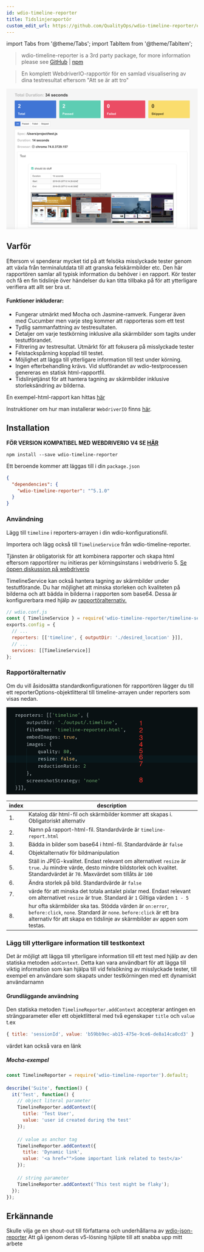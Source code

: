 ```yaml
---
id: wdio-timeline-reporter
title: Tidslinjeraportör
custom_edit_url: https://github.com/QualityOps/wdio-timeline-reporter/edit/master/README.md
---
```


import Tabs from '@theme/Tabs';
import TabItem from '@theme/TabItem';

> wdio-timeline-reporter is a 3rd party package, for more information please see [GitHub](https://github.com/QualityOps/wdio-timeline-reporter) | [npm](https://www.npmjs.com/package/wdio-timeline-reporter)


> En komplett WebdriverIO-rapportör för en samlad visualisering av dina testresultat eftersom "Att se är att tro"

![example.png](https://github.com/QualityOps/wdio-timeline-reporter/blob/master/./images/example.png)

## Varför

Eftersom vi spenderar mycket tid på att felsöka misslyckade tester genom att växla från terminalutdata till att granska felskärmbilder etc. Den här rapportören samlar all typisk information du behöver i en rapport. Kör tester och få en fin tidslinje över händelser du kan titta tillbaka på för att ytterligare verifiera att allt ser bra ut.

#### Funktioner inkluderar:

- Fungerar utmärkt med Mocha och Jasmine-ramverk. Fungerar även med Cucumber men varje steg kommer att rapporteras som ett test
- Tydlig sammanfattning av testresultaten.
- Detaljer om varje testkörning inklusive alla skärmbilder som tagits under testutförandet.
- Filtrering av testresultat. Utmärkt för att fokusera på misslyckade tester
- Felstackspårning kopplad till testet.
- Möjlighet att lägga till ytterligare information till test under körning.
- Ingen efterbehandling krävs. Vid slutförandet av wdio-testprocessen genereras en statisk html-rapportfil.
- Tidslinjetjänst för att hantera tagning av skärmbilder inklusive storleksändring av bilderna.

En exempel-html-rapport kan hittas [här](http://htmlpreview.github.io/?https://github.com/QualityOps/wdio-timeline-reporter/blob/master/images/example-timeline-report.html)

Instruktioner om hur man installerar `WebdriverIO` finns [här](http://webdriver.io/guide/getstarted/install.html).

## Installation

**FÖR VERSION KOMPATIBEL MED WEBDRIVERIO V4 SE [HÄR](https://github.com/QualityOps/wdio-timeline-reporter/tree/v4)**

```shell
npm install --save wdio-timeline-reporter
```

Ett beroende kommer att läggas till i din `package.json`

```json
{
  "dependencies": {
    "wdio-timeline-reporter": "^5.1.0"
  }
}
```

### Användning

Lägg till `timeline` i reporters-arrayen i din wdio-konfigurationsfil.

Importera och lägg också till `TimelineService` från wdio-timeline-reporter.

Tjänsten är obligatorisk för att kombinera rapporter och skapa html eftersom rapportörer nu initieras per körningsinstans i webdriverio 5. [Se öppen diskussion på webdriverio](https://github.com/webdriverio/webdriverio/issues/3780)

TimelineService kan också hantera tagning av skärmbilder under testutförande. Du har möjlighet att minska storleken och kvaliteten på bilderna och att bädda in bilderna i rapporten som base64. Dessa är konfigurerbara med hjälp av [rapportöralternativ.](#reporter-options)

```js
// wdio.conf.js
const { TimelineService } = require('wdio-timeline-reporter/timeline-service');
exports.config = {
  // ...
  reporters: [['timeline', { outputDir: './desired_location' }]],
  // ...
  services: [[TimelineService]]
};
```

### Rapportöralternativ

Om du vill åsidosätta standardkonfigurationen för rapportören lägger du till ett reporterOptions-objektlitteral till timeline-arrayen under reporters som visas nedan.

![reporter-options.png](https://github.com/QualityOps/wdio-timeline-reporter/blob/master/./images/reporter-options.png)

| index | description                                                                                                                                                                                            |
| ----- | ------------------------------------------------------------------------------------------------------------------------------------------------------------------------------------------------------ |
| 1.    | Katalog där html-fil och skärmbilder kommer att skapas i. Obligatoriskt alternativ                                                                                                                     |
| 2.    | Namn på rapport-html-fil. Standardvärde är `timeline-report.html`                                                                                                                                      |
| 3.    | Bädda in bilder som base64 i html-fil. Standardvärde är `false`                                                                                                                                        |
| 4.    | Objektalternativ för bildmanipulation                                                                                                                                                                  |
| 5.    | Ställ in JPEG-kvalitet. Endast relevant om alternativet `resize` är `true`. Ju mindre värde, desto mindre bildstorlek och kvalitet. Standardvärdet är `70`. Maxvärdet som tillåts är `100`             |
| 6.    | Ändra storlek på bild. Standardvärde är `false`                                                                                                                                                        |
| 7.    | värde för att minska det totala antalet pixlar med. Endast relevant om alternativet `resize` är true. Standard är `1` Giltiga värden `1 - 5`                                                           |
| 8.    | hur ofta skärmbilder ska tas. Stödda värden är `on:error`, `before:click`, `none`. Standard är `none`. `before:click` är ett bra alternativ för att skapa en tidslinje av skärmbilder av appen som testas. |

### Lägg till ytterligare information till testkontext

Det är möjligt att lägga till ytterligare information till ett test med hjälp av den statiska metoden `addContext`. Detta kan vara användbart för att lägga till viktig information som kan hjälpa till vid felsökning av misslyckade tester, till exempel en användare som skapats under testkörningen med ett dynamiskt användarnamn

#### Grundläggande användning

Den statiska metoden `TimelineReporter.addContext` accepterar antingen en strängparameter eller ett objektlitteral med två egenskaper `title` och `value` t.ex

```js
{ title: 'sessionId', value: 'b59bb9ec-ab15-475e-9ce6-de8a14ca0cd3' }
```

värdet kan också vara en länk

##### Mocha-exempel

```js
const TimelineReporter = require('wdio-timeline-reporter').default;

describe('Suite', function() {
  it('Test', function() {
    // object literal parameter
    TimelineReporter.addContext({
      title: 'Test User',
      value: 'user id created during the test'
    });

    // value as anchor tag
    TimelineReporter.addContext({
      title: 'Dynamic link',
      value: '<a href="">Some important link related to test</a>'
    });

    // string parameter
    TimelineReporter.addContext('This test might be flaky');
  });
});
```

## Erkännande

Skulle vilja ge en shout-out till författarna och underhållarna av [wdio-json-reporter](https://github.com/fijijavis/wdio-json-reporter) Att gå igenom deras v5-lösning hjälpte till att snabba upp mitt arbete